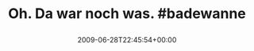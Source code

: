 ---
retweeted: false
source: <a href="http://twitter.com" rel="nofollow">Twitter Web Client</a>
entities:
  hashtags:
  - text: badewanne
    indices:
    - '21'
    - '31'
  symbols: []
  user_mentions: []
  urls: []
display_text_range:
- '0'
- '31'
favorite_count: '0'
id_str: '2377687377'
truncated: false
retweet_count: '0'
id: '2377687377'
created_at: Sun Jun 28 22:45:54 +0000 2009
favorited: false
full_text: 'Oh. Da war noch was. #badewanne'
lang: de
tags:
- badewanne
- pesos/twitter
date: '2009-06-28T22:45:54+00:00'
src: https://twitter.com/bascht/status/2377687377
original_url: https://twitter.com/bascht/status/2377687377
type: twitter_tweet
text: 'Oh. Da war noch was. #badewanne'
title: 'Oh. Da war noch was. #badewanne

  '

---